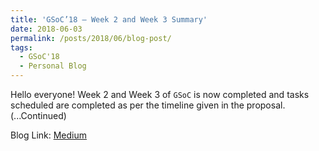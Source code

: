 ```yaml
---
title: 'GSoC’18 — Week 2 and Week 3 Summary'
date: 2018-06-03
permalink: /posts/2018/06/blog-post/
tags:
  - GSoC'18
  - Personal Blog
---
```


Hello everyone!
Week 2 and Week 3 of `GSoC` is now completed and tasks scheduled are completed as per the timeline given in the proposal.
(...Continued)

Blog Link: [Medium](https://medium.com/gsoc-proposal-final-submission/gsoc18-week-2-and-week-3-summary-bc3f117db356)